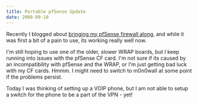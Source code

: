```yaml
---
title: Portable pfSense Update
date: 2008-09-10
---
```

Recently I blogged about <a href="http://www.docunext.com/2008/08/21/bringing-my-pfsense-firewall-along/">bringing my pfSense firewall along</a>, and while it was first a bit of a pain to use, its working really well now.

I'm still hoping to use one of the older, slower WRAP boards, but I keep running into issues with the pfSense CF card. I'm not sure if its caused by an incompatibility with pfSense and the WRAP, or I'm just getting bad luck with my CF cards. Hmmm. I might need to switch to m0n0wall at some point if the problems persist.

Today I was thinking of setting up a VOIP phone, but I am not able to setup a switch for the phone to be a part of the VPN - yet!

